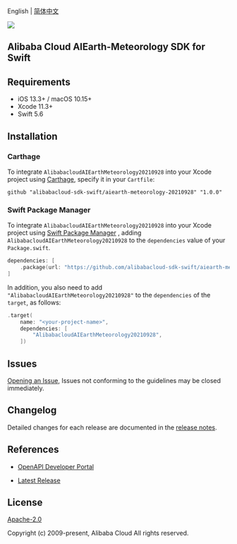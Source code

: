 English | [简体中文](README-CN.md)

![](https://aliyunsdk-pages.alicdn.com/icons/AlibabaCloud.svg)

## Alibaba Cloud AIEarth-Meteorology SDK for Swift

## Requirements

- iOS 13.3+ / macOS 10.15+
- Xcode 11.3+
- Swift 5.6

## Installation

### Carthage

To integrate `AlibabacloudAIEarthMeteorology20210928` into your Xcode project using [Carthage](https://github.com/Carthage/Carthage), specify it in your `Cartfile`:

```ogdl
github "alibabacloud-sdk-swift/aiearth-meteorology-20210928" "1.0.0"
```

### Swift Package Manager

To integrate `AlibabacloudAIEarthMeteorology20210928` into your Xcode project using [Swift Package Manager](https://swift.org/package-manager/) , adding `AlibabacloudAIEarthMeteorology20210928` to the `dependencies` value of your `Package.swift`.

```swift
dependencies: [
    .package(url: "https://github.com/alibabacloud-sdk-swift/aiearth-meteorology-20210928.git", from: "1.0.0")
]
```

In addition, you also need to add `"AlibabacloudAIEarthMeteorology20210928"` to the `dependencies` of the `target`, as follows:

```swift
.target(
    name: "<your-project-name>",
    dependencies: [
        "AlibabacloudAIEarthMeteorology20210928",
    ])
```

## Issues

[Opening an Issue](https://github.com/alibabacloud-sdk-swift/aiearth-meteorology-20210928/issues/new), Issues not conforming to the guidelines may be closed immediately.

## Changelog

Detailed changes for each release are documented in the [release notes](./ChangeLog.txt).

## References

* [OpenAPI Developer Portal](https://next.api.alibabacloud.com/home)
- [Latest Release](https://github.com/alibabacloud-sdk-swift/aiearth-meteorology-20210928)

## License

[Apache-2.0](http://www.apache.org/licenses/LICENSE-2.0)

Copyright (c) 2009-present, Alibaba Cloud All rights reserved.
